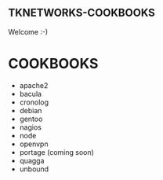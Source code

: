 TKNETWORKS-COOKBOOKS
--------------------

Welcome :-)

COOKBOOKS
=========

 * apache2
 * bacula
 * cronolog
 * debian
 * gentoo
 * nagios
 * node
 * openvpn
 * portage (coming soon)
 * quagga
 * unbound
